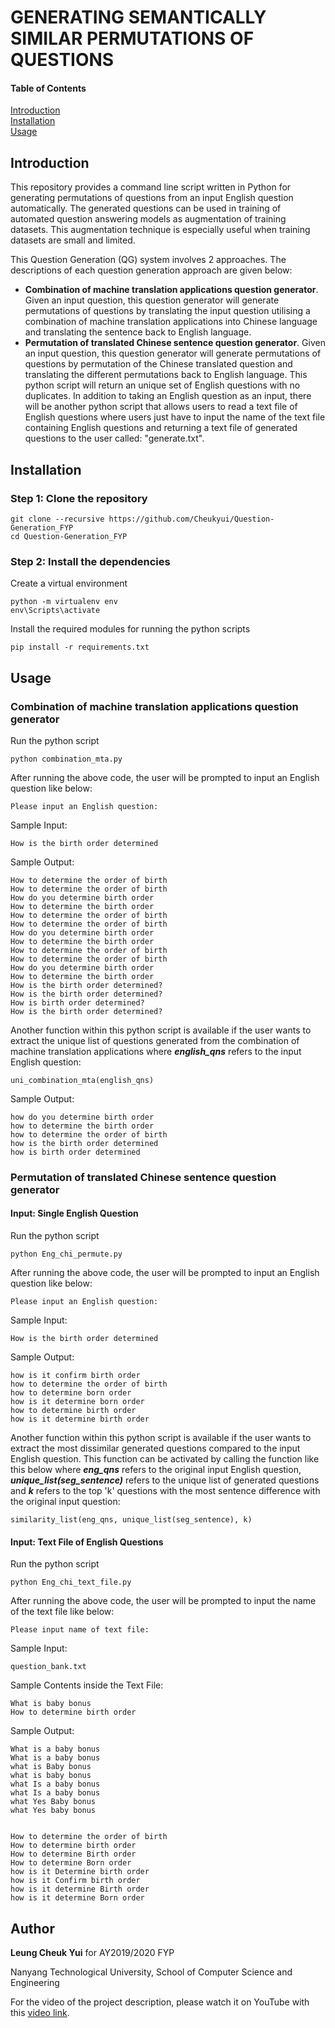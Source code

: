 # GENERATING SEMANTICALLY SIMILAR PERMUTATIONS OF QUESTIONS

#### Table of Contents  
[Introduction](#introduction)  
[Installation](#installation)  
[Usage](#usage) 

## Introduction
This repository provides a command line script written in Python for generating permutations of questions from an input English question automatically. The generated questions can be used in training of automated question answering models as augmentation of training datasets. This augmentation technique is especially useful when training datasets are small and limited. 

This Question Generation (QG) system involves 2 approaches. The descriptions of each question generation approach are given below:

- **Combination of machine translation applications question generator**. Given an input question, this question generator will generate permutations of questions by translating the input question utilising a combination of machine translation applications into Chinese language and translating the sentence back to English language.
- **Permutation of translated Chinese sentence question generator**. Given an input question, this question generator will generate permutations of questions by permutation of the Chinese translated question and translating the different permutations back to English language. This python script will return an unique set of English questions with no duplicates. In addition to taking an English question as an input, there will be another python script that allows users to read a text file of English questions where users just have to input the name of the text file containing English questions and returning a text file of generated questions to the user called: "generate.txt".

## Installation
### Step 1: Clone the repository
```
git clone --recursive https://github.com/Cheukyui/Question-Generation_FYP
cd Question-Generation_FYP
```

### Step 2: Install the dependencies
Create a virtual environment
```
python -m virtualenv env
env\Scripts\activate
```

Install the required modules for running the python scripts
```
pip install -r requirements.txt
```

## Usage
### Combination of machine translation applications question generator
Run the python script
```
python combination_mta.py
```

After running the above code, the user will be prompted to input an English question like below:
```
Please input an English question:
```

Sample Input:
```
How is the birth order determined
```

Sample Output:
```
How to determine the order of birth
How to determine the order of birth
How do you determine birth order
How to determine the birth order
How to determine the order of birth
How to determine the order of birth
How do you determine birth order
How to determine the birth order
How to determine the order of birth
How to determine the order of birth
How do you determine birth order
How to determine the birth order
How is the birth order determined?
How is the birth order determined?
How is birth order determined?
How is the birth order determined?
```

Another function within this python script is available if the user wants to extract the unique list of questions generated from the combination of machine translation applications where **_english_qns_** refers to the input English question:
```
uni_combination_mta(english_qns)
```

Sample Output:
```
how do you determine birth order
how to determine the birth order
how to determine the order of birth
how is the birth order determined
how is birth order determined
```

### Permutation of translated Chinese sentence question generator
#### Input: Single English Question
Run the python script
```
python Eng_chi_permute.py
```

After running the above code, the user will be prompted to input an English question like below:
```
Please input an English question:
```

Sample Input:
```
How is the birth order determined
```

Sample Output:
```
how is it confirm birth order
how to determine the order of birth
how to determine born order
how is it determine born order
how to determine birth order
how is it determine birth order
```

Another function within this python script is available if the user wants to extract the most dissimilar generated questions compared to the input English question. This function can be activated by calling the function like this below where **_eng_qns_** refers to the original input English question, **_unique_list(seg_sentence)_** refers to the unique list of generated questions and **_k_** refers to the top 'k' questions with the most sentence difference with the original input question:
```
similarity_list(eng_qns, unique_list(seg_sentence), k)
```

#### Input: Text File of English Questions
Run the python script
```
python Eng_chi_text_file.py
```

After running the above code, the user will be prompted to input the name of the text file like below:
```
Please input name of text file:
```

Sample Input:
```
question_bank.txt
```

Sample Contents inside the Text File:
```
What is baby bonus
How to determine birth order
```

Sample Output:
```
What is a baby bonus
What is a baby bonus
what is Baby bonus
what is baby bonus
what Is a baby bonus
what Is a baby bonus
what Yes Baby bonus
what Yes baby bonus


How to determine the order of birth
How to determine birth order
How to determine Birth order
How to determine Born order
how is it Determine birth order
how is it Confirm birth order
how is it determine Birth order
how is it determine Born order
```

## Author
**Leung Cheuk Yui** for AY2019/2020 FYP

Nanyang Technological University, School of Computer Science and Engineering

For the video of the project description, please watch it on YouTube with this [video link].

[video link]: https://www.youtube.com/watch?v=OSq9GCixmDA
